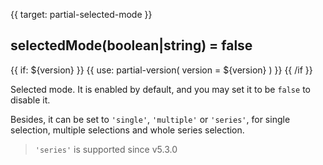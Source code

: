 
{{ target: partial-selected-mode }}

## selectedMode(boolean|string) = false

{{ if: ${version} }}
{{ use: partial-version(
    version = ${version}
) }}
{{ /if }}

<ExampleUIControlEnum options="false,true,single,multiple,series" />

Selected mode. It is enabled by default, and you may set it to be `false` to disable it.

Besides, it can be set to `'single'`, `'multiple'` or `'series'`, for single selection, multiple selections and whole series selection.

> `'series'` is supported since v5.3.0
